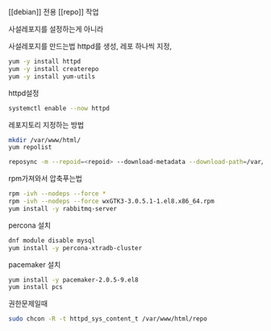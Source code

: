 [[debian]] 전용 [[repo]] 작업


사설레포지를 설정하는게 아니라

사설레포지를 만드는법
httpd를 생성, 레포 하나씩 지정, 
```bash
yum -y install httpd
yum -y install createrepo
yum -y install yum-utils 
```


httpd설정
```bash
systemctl enable --now httpd
```

레포지토리 지정하는 방법
```bash
mkdir /var/www/html/
yum repolist

reposync -m --repoid=<repoid> --download-metadata --download-path=/var/www/html/<repoid>

```

rpm가져와서 압축푸는법
```bash
rpm -ivh --nodeps --force *
rpm -ivh --nodeps --force wxGTK3-3.0.5.1-1.el8.x86_64.rpm
yum install -y rabbitmq-server
```

percona 설치
```bash
dnf module disable mysql 
yum install -y percona-xtradb-cluster
```

pacemaker 설치
```bash
yum install -y pacemaker-2.0.5-9.el8
yum install pcs

```

권한문제일때
```bash
sudo chcon -R -t httpd_sys_content_t /var/www/html/repo
```

